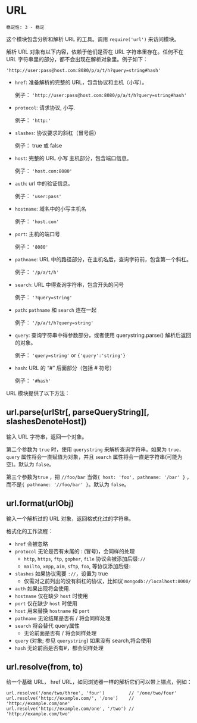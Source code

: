 # URL

    稳定性: 3 - 稳定

这个模块包含分析和解析 URL 的工具。调用 `require('url')` 来访问模块。

解析 URL 对象有以下内容，依赖于他们是否在 URL 字符串里存在。任何不在 URL 字符串里的部分，都不会出现在解析对象里。例子如下：

`'http://user:pass@host.com:8080/p/a/t/h?query=string#hash'`

* `href`: 准备解析的完整的 URL，包含协议和主机（小写）。

    例子： `'http://user:pass@host.com:8080/p/a/t/h?query=string#hash'`

* `protocol`: 请求协议, 小写.

    例子： `'http:'`

* `slashes`: 协议要求的斜杠（冒号后）

    例子： true 或 false

* `host`: 完整的 URL 小写 主机部分，包含端口信息。

    例子： `'host.com:8080'`

* `auth`: url 中的验证信息。

    例子： `'user:pass'`

* `hostname`: 域名中的小写主机名

    例子： `'host.com'`

* `port`: 主机的端口号

    例子： `'8080'`

* `pathname`: URL 中的路径部分，在主机名后，查询字符前，包含第一个斜杠。

    例子： `'/p/a/t/h'`

* `search`: URL 中得查询字符串，包含开头的问号

    例子： `'?query=string'`

* `path`: `pathname` 和 `search` 连在一起

    例子： `'/p/a/t/h?query=string'`

* `query`: 查询字符串中得参数部分，或者使用 querystring.parse() 解析后返回的对象。

    例子： `'query=string'` or `{'query':'string'}`

* `hash`:  URL 的 “#” 后面部分（包括 # 符号）

    例子： `'#hash'`

URL 模块提供了以下方法：

## url.parse(urlStr[, parseQueryString][, slashesDenoteHost])

输入 URL 字符串，返回一个对象。

第二个参数为 `true` 时，使用 `querystring` 来解析查询字符串。如果为 `true`，`query` 属性将会一直赋值为对象，并且  `search` 属性将会一直是字符串(可能为空)。默认为 `false`。

第三个参数为`true` ，把 `//foo/bar` 当做`{ host: 'foo', pathname: '/bar' }` ，而不是`{ pathname: '//foo/bar' }`。默认为 `false`。

## url.format(urlObj)

输入一个解析过的 URL 对象，返回格式化过的字符串。

格式化的工作流程：

* `href` 会被忽略
* `protocol` 无论是否有末尾的 : (冒号)，会同样的处理
  * `http`, `https`, `ftp`, `gopher`, `file` 协议会被添加后缀`://` 
  *  `mailto`, `xmpp`, `aim`, `sftp`, `foo`, 等协议添加后缀`:`
* `slashes` 如果协议需要 `://`，设置为 true
  * 仅需对之前列出的没有斜杠的协议，比如议 `mongodb://localhost:8000/`
* `auth` 如果出现将会使用.
* `hostname` 仅在缺少 `host` 时使用
* `port` 仅在缺少 `host` 时使用
* `host` 用来替换 `hostname` 和 `port`
* `pathname` 无论结尾是否有 / 将会同样处理
* `search` 将会替代 query属性
  * 无论前面是否有 / 将会同样处理
* `query` (对象; 参见 `querystring`) 如果没有 search,将会使用
* `hash` 无论前面是否有#，都会同样处理

## url.resolve(from, to)

给一个基础 URL， href URL，如同浏览器一样的解析它们可以带上锚点，例如：

    url.resolve('/one/two/three', 'four')         // '/one/two/four'
    url.resolve('http://example.com/', '/one')    // 'http://example.com/one'
    url.resolve('http://example.com/one', '/two') // 'http://example.com/two'
